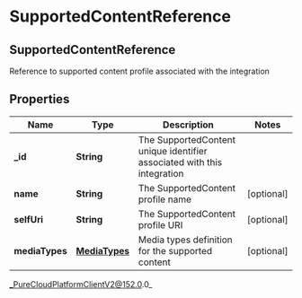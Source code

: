 # SupportedContentReference

## SupportedContentReference
Reference to supported content profile associated with the integration

## Properties

|Name | Type | Description | Notes|
|------------ | ------------- | ------------- | -------------|
| **_id** | **String** | The SupportedContent unique identifier associated with this integration | |
| **name** | **String** | The SupportedContent profile name | [optional] |
| **selfUri** | **String** | The SupportedContent profile URI | [optional] |
| **mediaTypes** | [**MediaTypes**](MediaTypes) | Media types definition for the supported content | [optional] |



_PureCloudPlatformClientV2@152.0.0_

